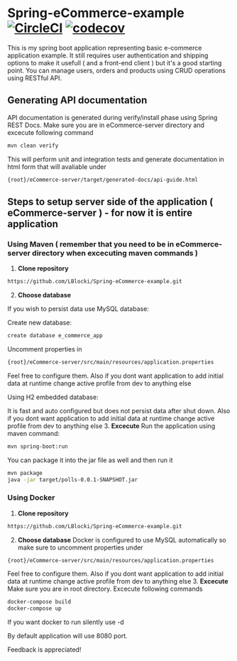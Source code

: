 # Spring-eCommerce-example [![CircleCI](https://circleci.com/gh/LBlocki/Spring-eCommerce-example.svg?style=shield)](https://circleci.com/gh/LBlocki/Spring-eCommerce-example) [![codecov](https://codecov.io/gh/LBlocki/Spring-eCommerce-example/branch/master/graph/badge.svg)](https://codecov.io/gh/LBlocki/Spring-eCommerce-example)
This is my spring boot application representing basic e-commerce application example. 
It still requires user authentication and shipping options to make it usefull ( and a front-end client ) but it's a good starting point.
You can manage users, orders and products using CRUD operations using RESTful API.

## Generating API documentation
API documentation is generated during verify/install phase using Spring REST Docs. Make sure you are in eCommerce-server directory
and excecute following command
```bash
mvn clean verify
```
This will perform unit and integration tests and generate documentation in html form that will avaliable under
```bash
{root}/eCommerce-server/target/generated-docs/api-guide.html
```
## Steps to setup server side of the application ( eCommerce-server ) - for now it is entire application
### Using Maven ( remember that you need to be in eCommerce-server directory when excecuting maven commands )
1. **Clone repository**
```bash
https://github.com/LBlocki/Spring-eCommerce-example.git
```
2. **Choose database**

If you wish to persist data use MySQL database: 

Create new database:
```bash
create database e_commerce_app
```
Uncomment properties in
```bash
{root}/eCommerce-server/src/main/resources/application.properties
```
Feel free to configure them. Also if you dont want
application to add initial data at runtime change active profile from dev to anything else

Using H2 embedded database:

It is fast and auto configured but does not persist data after shut down. Also if you dont want
application to add initial data at runtime change active profile from dev to anything else
3. **Excecute**
Run the application using maven command:
```bash
mvn spring-boot:run
```
You can package it into the jar file as well and then run it
```bash
mvn package
java -jar target/polls-0.0.1-SNAPSHOT.jar
```
### Using Docker
1. **Clone repository**
```bash
https://github.com/LBlocki/Spring-eCommerce-example.git
```
2. **Choose database**
Docker is configured to use MySQL automatically so make sure to uncomment properties under
```bash
{root}/eCommerce-server/src/main/resources/application.properties
```
Feel free to configure them. Also if you dont want
application to add initial data at runtime change active profile from dev to anything else
3. **Excecute**
Make sure you are in root directory. Excecute following commands
```bash
docker-compose build
docker-compose up
```
If you want docker to run silently use -d

By default application will use 8080 port.

Feedback is appreciated!



